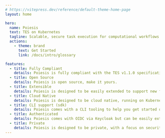 ```yaml
---
# https://vitepress.dev/reference/default-theme-home-page
layout: home

hero:
  name: Poiesis
  text: TES on Kubernetes
  tagline: Scalable, secure task execution for computational workflows
  actions:
    - theme: brand
      text: Get Started
      link: /docs/intro/glossary

features:
  - title: Fully Compliant
    details: Poiesis is fully compliant with the TES v1.1.0 specification.
  - title: Open Source
    details: Poiesis is open source, make it yours.
  - title: Extensible
    details: Poiesis is designed to be easily extended to support new features and integrations.
  - title: Cloud Native
    details: Poiesis is designed to be cloud native, running on Kubernetes.
  - title: CLI support (sdk)
    details: Poiesis comes with a CLI tooling to help you get started quickly.
  - title: Authenticated
    details: Poiesis comes with OIDC via Keycloak but can be easily extended to support other authentication mechanisms.
  - title: Private
    details: Poiesis is designed to be private, with a focus on security and privacy, nothing is stored and is immediately deleted after the run is completed.
---
```

